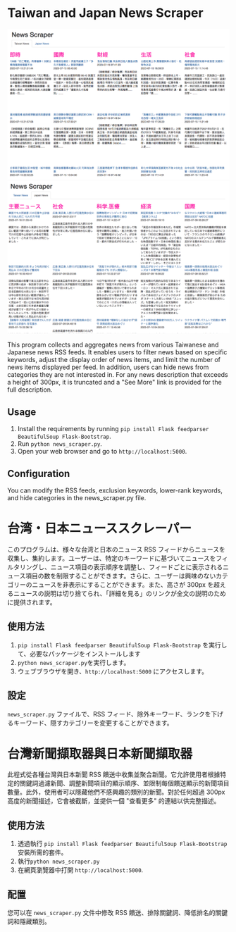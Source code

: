 # Taiwan and Japan News Scraper

![Preview](templates/preview.png)
![Preview](templates/nhk_preview.png)

This program collects and aggregates news from various Taiwanese and Japanese news RSS feeds. It enables users to filter news based on specific keywords, adjust the display order of news items, and limit the number of news items displayed per feed. In addition, users can hide news from categories they are not interested in. For any news description that exceeds a height of 300px, it is truncated and a "See More" link is provided for the full description.

## Usage

1. Install the requirements by running `pip install Flask feedparser BeautifulSoup Flask-Bootstrap`.
2. Run `python news_scraper.py`.
3. Open your web browser and go to `http://localhost:5000`.

## Configuration

You can modify the RSS feeds, exclusion keywords, lower-rank keywords, and hide categories in the news_scraper.py file.

# 台湾・日本ニューススクレーパー

このプログラムは、様々な台湾と日本のニュース RSS フィードからニュースを収集し、集約します。ユーザーは、特定のキーワードに基づいてニュースをフィルタリングし、ニュース項目の表示順序を調整し、フィードごとに表示されるニュース項目の数を制限することができます。さらに、ユーザーは興味のないカテゴリーのニュースを非表示にすることができます。また、高さが 300px を超えるニュースの説明は切り捨てられ、「詳細を見る」のリンクが全文の説明のために提供されます。

## 使用方法

1. `pip install Flask feedparser BeautifulSoup Flask-Bootstrap` を実行して、必要なパッケージをインストールします
2. `python news_scraper.py`を実行します。
3. ウェブブラウザを開き、`http://localhost:5000` にアクセスします。

## 設定

`news_scraper.py` ファイルで、RSS フィード、除外キーワード、ランクを下げるキーワード、隠すカテゴリーを変更することができます。

# 台灣新聞擷取器與日本新聞擷取器

此程式從各種台灣與日本新聞 RSS 饋送中收集並聚合新聞。它允許使用者根據特定的關鍵詞過濾新聞、調整新聞項目的顯示順序、並限制每個饋送顯示的新聞項目數量。此外，使用者可以隱藏他們不感興趣的類別的新聞。對於任何超過 300px 高度的新聞描述，它會被截斷，並提供一個 "查看更多" 的連結以供完整描述。

## 使用方法

1. 透過執行 `pip install Flask feedparser BeautifulSoup Flask-Bootstrap` 安裝所需的套件。
2. 執行`python news_scraper.py`
3. 在網頁瀏覽器中打開 `http://localhost:5000`.

## 配置

您可以在 `news_scraper.py` 文件中修改 RSS 饋送、排除關鍵詞、降低排名的關鍵詞和隱藏類別。

